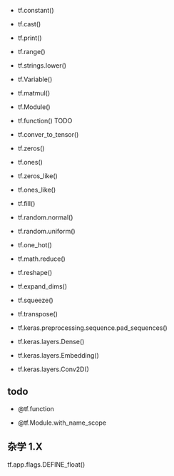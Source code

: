 - tf.constant() 
- tf.cast()
- tf.print()
- tf.range()
-  tf.strings.lower()
-  tf.Variable()
-  tf.matmul()
-  tf.Module()
-  tf.function()  TODO
-  tf.conver_to_tensor()
-  tf.zeros()
-  tf.ones()
-  tf.zeros_like()
- tf.ones_like()
-  tf.fill()
-  tf.random.normal()
-  tf.random.uniform()
-  tf.one_hot()
-  tf.math.reduce()

- tf.reshape()
- tf.expand_dims()
- tf.squeeze()
- tf.transpose()



- tf.keras.preprocessing.sequence.pad_sequences()

- tf.keras.layers.Dense()

- tf.keras.layers.Embedding()

- tf.keras.layers.Conv2D()

  


## todo

- @tf.function

- @tf.Module.with_name_scope



## 杂学 1.X

tf.app.flags.DEFINE_float()